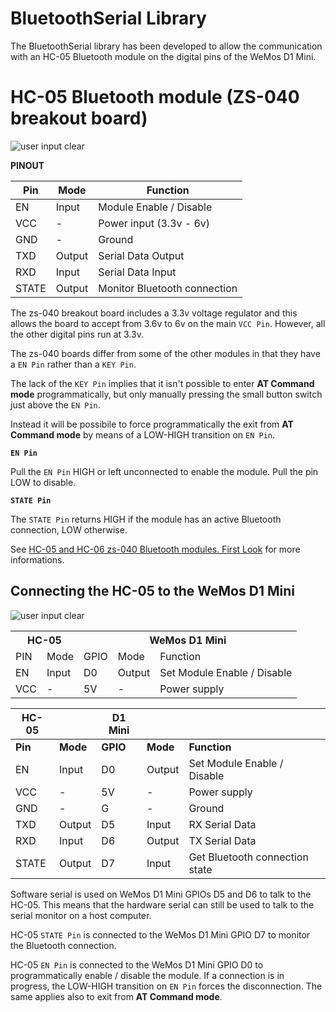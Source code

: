 BluetoothSerial Library
=======================
The BluetoothSerial library has been developed to allow the communication
with an HC-05 Bluetooth module on the digital pins of the WeMos D1 Mini.

HC-05 Bluetooth module (ZS-040 breakout board)
==============================================
![user input clear](https://corerd.github.io/WeMosD1/img/HC-05_ZS-040.jpg)

**PINOUT**

 Pin  |  Mode  | Function
----- | ------ | ----------------------------
  EN  | Input  | Module Enable / Disable
 VCC  |   -    | Power input (3.3v - 6v)
 GND  |   -    | Ground
 TXD  | Output | Serial Data Output
 RXD  | Input  | Serial Data Input
STATE | Output | Monitor Bluetooth connection

The zs-040 breakout board includes a 3.3v voltage regulator and this allows
the board to accept from 3.6v to 6v on the main `VCC Pin`.
However, all the other digital pins run at 3.3v.

The zs-040 boards differ from some of the other modules in that
they have a `EN Pin` rather than a `KEY Pin`.

The lack of the `KEY Pin` implies that it isn't possible to enter
**AT Command mode** programmatically, but only manually pressing
the small button switch just above the `EN Pin`.

Instead it will be possibile to force programmatically the exit
from **AT Command mode** by means of a LOW-HIGH transition on `EN Pin`.

**`EN Pin`**

Pull the `EN Pin` HIGH or left unconnected to enable the module.
Pull the pin LOW to disable.

**`STATE Pin`**

The `STATE Pin` returns HIGH if the module has an active Bluetooth connection,
LOW otherwise.

See [HC-05 and HC-06 zs-040 Bluetooth modules. First Look](http://www.martyncurrey.com/hc-05-and-hc-06-zs-040-bluetooth-modules-first-look/)
for more informations.


Connecting the HC-05 to the WeMos D1 Mini
-----------------------------------------
![user input clear](https://corerd.github.io/WeMosD1/img/hc05-D1mini_bb.jpg)

<table>
  <tr>
    <th colspan="2">HC-05</th>
    <th colspan="3">WeMos D1 Mini</th>
  </tr>
  <tr>
    <td>PIN</td>
    <td>Mode</td>
    <td>GPIO</td>
    <td>Mode</td>
    <td>Function</td>
  </tr>
  <tr>
    <td>EN</td>
    <td>Input</td>
    <td>D0</td>
    <td>Output</td>
    <td>Set Module Enable / Disable</td>
  </tr>
  <tr>
    <td>VCC</td>
    <td>-</td>
    <td>5V</td>
    <td>-</td>
    <td>Power supply</td>
  </tr>
</table>


HC-05   |          | D1 Mini  |          |                                |
------- | -------- | -------- | -------- | ------------------------------
**Pin** | **Mode** | **GPIO** | **Mode** | **Function**
  EN    |  Input   |    D0    |  Output  | Set Module Enable / Disable
  VCC   |    -     |    5V    |    -     | Power supply
  GND   |    -     |    G     |    -     | Ground
  TXD   |  Output  |    D5    |  Input   | RX Serial Data
  RXD   |  Input   |    D6    |  Output  | TX Serial Data
 STATE  |  Output  |    D7    |  Input   | Get Bluetooth connection state

Software serial is used on WeMos D1 Mini GPIOs D5 and D6 to talk to the HC-05.
This means that the hardware serial can still be used to talk to
the serial monitor on a host computer.

HC-05 `STATE Pin` is connected to the WeMos D1 Mini GPIO D7 to monitor
the Bluetooth connection.

HC-05 `EN Pin` is connected to the WeMos D1 Mini GPIO D0 to programmatically
enable / disable the module.
If a connection is in progress, the LOW-HIGH transition on `EN Pin` forces
the disconnection. The same applies also to exit from **AT Command mode**.
